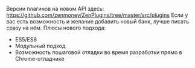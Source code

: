 Версии плагинов на новом API здесь: https://github.com/zenmoney/ZenPlugins/tree/master/src/plugins
Если у вас есть возможность и желание добавить новый банк, лучше писать сразу на нём.
Плюсы нового подхода:
- ES5/ES6
- Модульный подход
- Возможность пошаговой отладки во время разработки прямо в Chrome-отладчике
